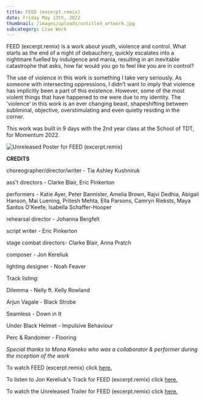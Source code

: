 ```yaml
---
title: FEED (excerpt.remix)
date: Friday May 13th, 2022
thumbnail: /images/uploads/untitled_artwork.jpg
subcategory: Live Work
---
```

FEED (excerpt.remix) is a work about youth, violence and control. What starts as the end of a night of debauchery, quickly escalates into a nightmare fuelled by indulgence and mania, resulting in an inevitable catastrophe that asks, how far would you go to feel like you are in control? 

The use of violence in this work is something I take very seriously. As someone with intersecting oppressions, I didn’t want to imply that violence has implicitly been a part of this existence. However, some of the most violent things that have happened to me were due to my identity. The 'violence' in this work is an ever changing beast, shapeshifting between subliminal, objective, overstimulating and even quietly residing in the corner.  

This work was built in 9 days with the 2nd year class at the School of TDT, for Momentum 2022. 

![](/images/uploads/feedexcerptremixposter.jpg "Unreleased Poster for FEED (excerpt.remix)")

**CREDITS**

choreographer/director/writer - Tia Ashley Kushniruk 

ass't directors - Clarke Blair, Eric Pinkerton

performers - Katie Ayer, Peter Bannister, Amelia Brown, Rajvi Dedhia, Abigail Hanson, Mai Luening, Pritesh Mehta, Ella Parsons, Camryn Rieksts, Maya Santos O'Keefe, Isabella Schaffer-Hooper

rehearsal director - Johanna Bergfelt

script writer - Eric Pinkerton

stage combat directors- Clarke Blair, Anna Pratch

composer - Jon Kereliuk

lighting designer - Noah Feaver

Track listing: 

Dilemma - Nelly ft. Kelly Rowland

Arjun Vagale - Black Strobe

Seamless - Down in It

Under Black Helmet - Impulsive Behaviour

Perc & Randomer - Flooring

*Special thanks to Mona Kaneko who was a collaborator & performer during the inception of the work*



To watch FEED (excerpt.remix) click [here.](https://youtu.be/RgMFXJk5JeY)

To listen to Jon Kereliuk's Track for FEED (excerpt.remix) click [here. ](https://youtu.be/9NHUaxq1bTs)

To watch the Unreleased Trailer for FEED (excerpt.remix) click [here. ](https://youtu.be/tlyMX84UjFg)